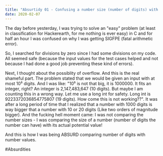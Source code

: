 ```yaml
---
title: "Absurtidy 01 - Confusing a number size (number of digits) with its value"
date: 2020-02-07
---
```


The day before yesterday, I was trying to solve an "easy" problem (at least in classification for Hackerearth, for me nothing is 
ever easy) in C and for half an hour I was confused on why I was getting SIGFPE (fatal arithmetic error). 

So, I searched for divisions by zero since I had some divisions on my code. All seemed safe (because the input values for the test
cases helped and not because I had done a good job preventing these kind of errors).

Next, I thought about the possiblity of overflow. And this is the real shameful part. The problem stated that we would be given an 
input with at most 10⁵ digits. And I was like: "10⁵ is not that big, it is 1000000. It fits an integer, right? An integer is 
2,147,483,647 (10 digits). But maybe I am counting this in a wrong way. Let me use a long int for safety. Long int is 
9223372036854775807 (19 digits). How come this is not working??".
It was after a long period of time that I realized that a number with 1000 digits is way bigger that a number with 10 or 20 
digits (Like two orders of magnitude bigger). And the fucking hell moment came: I was not comparing the number sizes - I was
comparing the size of a number (number of digits the number can have) with its actual potential value!

And this is how I was being ABSURD comparing number of digits with number values.

#Absurdities

